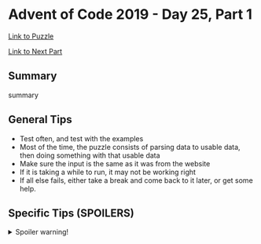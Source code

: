 # Advent of Code 2019 - Day 25, Part 1

[Link to Puzzle](https://adventofcode.com/2019/day/25)

[Link to Next Part](https://github.com/CodingAP/unofficial-aoc-syllabus/blob/main/years/2019/day25/part2.md)

## Summary
summary

## General Tips
- Test often, and test with the examples
- Most of the time, the puzzle consists of parsing data to usable data, then doing something with that usable data
- Make sure the input is the same as it was from the website
- If it is taking a while to run, it may not be working right
- If all else fails, either take a break and come back to it later, or get some help.

## Specific Tips (SPOILERS)
<details> <summary>Spoiler warning!</summary>

specific tips

</details>